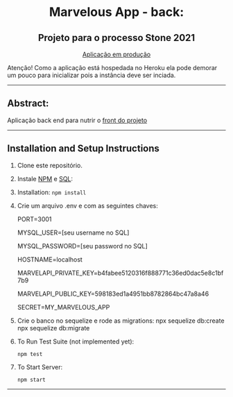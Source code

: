 <h1 align="center">Marvelous App - back:</h1>
<h2 align="center">Projeto para o processo Stone 2021</h2>
<p align="center"><a href="https://marvelousapp-front.herokuapp.com/">Aplicação em produção</a></p>
Atenção! Como a aplicação está hospedada no Heroku ela pode demorar um pouco para inicializar pois a instância deve ser inciada.

<hr />

## Abstract:
Aplicação back end para nutrir o <a href="https://github.com/LeandroParisi/case-stone-front">front do projeto</a></p>

<hr />

## Installation and Setup Instructions 

1. Clone este repositório.

2. Instale <a href="https://www.npmjs.com/get-npm" >NPM</a> e <a href="https://www.alura.com.br/artigos/mysql-do-download-e-instalacao-ate-sua-primeira-tabela" >SQL</a>:

3. Installation:
    `npm install`  

4. Crie um arquivo .env e com as seguintes chaves:
    <p>PORT=3001</p>
    <p>MYSQL_USER=[seu username no SQL]</p>
    <p>MYSQL_PASSWORD=[seu password no SQL]</p>
    <p>HOSTNAME=localhost</p>
    <p>MARVELAPI_PRIVATE_KEY=b4fabee5120316f888771c36ed0dac5e8c1bf7b9</p>
    <p>MARVELAPI_PUBLIC_KEY=598183ed1a4951bb8782864bc47a8a46</p>
    <p>SECRET=MY_MARVELOUS_APP</p>

5. Crie o banco no sequelize e rode as migrations:
    npx sequelize db:create
    npx sequelize db:migrate

6. To Run Test Suite (not implemented yet):  

    `npm test`  

7. To Start Server:

    `npm start`  

<hr />
